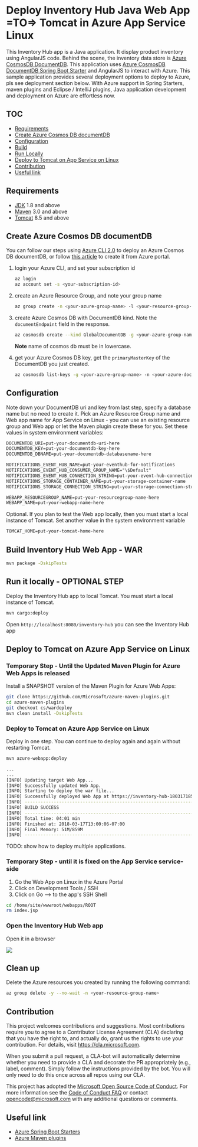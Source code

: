 # Deploy Inventory Hub Java Web App =TO=> Tomcat in Azure App Service Linux

This Inventory Hub app is a Java application. It display product
inventory using AngularJS code. 
Behind the scene, the inventory data store 
is [Azure CosmosDB DocumentDB](https://docs.microsoft.com/en-us/azure/cosmos-db/documentdb-introduction). 
This application uses [Azure CosmosDB DocumentDB Spring Boot Starter](https://github.com/Microsoft/azure-spring-boot/tree/master/azure-starters/azure-documentdb-spring-boot-starter) 
and AngularJS to interact with Azure. This sample application 
provides several deployment options to deploy to Azure, pls 
see deployment section below. With Azure support in Spring 
Starters, maven plugins and Eclipse / IntelliJ plugins, 
Java application development and deployment on Azure
are effortless now.


## TOC

* [Requirements](#requirements)
* [Create Azure Cosmos DB documentDB](#create-azure-cosmos-db-documentdb)
* [Configuration](#configuration)
* [Build](#build-inventory-hub-web-app---war)
* [Run Locally](#run-it-locally---optional-step)
* [Deploy to Tomcat on App Service on Linux](#deploy-to-tomcat-on-azure-app-service-on-linux)
* [Contribution](#contribution)
* [Useful link](#useful-link)

## Requirements

* [JDK](http://www.oracle.com/technetwork/java/javase/downloads/jdk8-downloads-2133151.html) 1.8 and above
* [Maven](https://maven.apache.org/) 3.0 and above
* [Tomcat](https://tomcat.apache.org/download-80.cgi) 8.5 and above

## Create Azure Cosmos DB documentDB

You can follow our steps using [Azure CLI 2.0](https://docs.microsoft.com/en-us/cli/azure/install-azure-cli?view=azure-cli-latest) to deploy an Azure Cosmos DB documentDB,
or follow [this article](https://docs.microsoft.com/en-us/azure/cosmos-db/create-documentdb-java) to create it from Azure portal.

1. login your Azure CLI, and set your subscription id 
    
    ```bash
    az login
    az account set -s <your-subscription-id>
    ```
1. create an Azure Resource Group, and note your group name

    ```bash
    az group create -n <your-azure-group-name> -l <your-resource-group-region>
    ```

1. create Azure Cosmos DB with DocumentDB kind. Note the `documentEndpoint` field in the response.

   ```bash
   az cosmosdb create --kind GlobalDocumentDB -g <your-azure-group-name> -n <your-azure-documentDB-name>
   ```
   **Note** name of cosmos db must be in lowercase.
   
1. get your Azure Cosmos DB key, get the `primaryMasterKey` of the DocumentDB you just created.

    ```bash
    az cosmosdb list-keys -g <your-azure-group-name> -n <your-azure-documentDB-name>
    ```

## Configuration

Note down your DocumentDB uri and key from last step, 
specify a database name but no need to create it. Pick an 
Azure Resource Group name and Web app name for App Service 
on Linux - you can use an existing resource group and Web 
app or let the Maven plugin create these for you. Set these values in system environment variables:

``` txt
DOCUMENTDB_URI=put-your-documentdb-uri-here
DOCUMENTDB_KEY=put-your-documentdb-key-here
DOCUMENTDB_DBNAME=put-your-documentdb-databasename-here

NOTIFICATIONS_EVENT_HUB_NAME=put-your-eventhub-for-notifications
NOTIFICATIONS_EVENT_HUB_CONSUMER_GROUP_NAME="\$Default"
NOTIFICATIONS_EVENT_HUB_CONNECTION_STRING=put-your-event-hub-connection-string
NOTIFICATIONS_STORAGE_CONTAINER_NAME=put-your-storage-container-name
NOTIFICATIONS_STORAGE_CONNECTION_STRING=put-your-storage-connection-string

WEBAPP_RESOURCEGROUP_NAME=put-your-resourcegroup-name-here
WEBAPP_NAME=put-your-webapp-name-here
```

Optional. If you plan to test the Web app locally, then 
you must start a local instance of Tomcat. Set another value in
the system environment variable

``` txt
TOMCAT_HOME=put-your-tomcat-home-here
```

## Build Inventory Hub Web App - WAR

```bash
mvn package -DskipTests
```

## Run it locally - OPTIONAL STEP

Deploy the Inventory Hub app to local Tomcat. You must start 
a local instance of Tomcat.

```bash
mvn cargo:deploy
```

Open `http://localhost:8080/inventory-hub` you can see the Inventory Hub app

## Deploy to Tomcat on Azure App Service on Linux

### Temporary Step - Until the Updated Maven Plugin for Azure Web Apps is released

Install a SNAPSHOT version of the Maven Plugin for Azure Web Apps:

```bash
git clone https://github.com/Microsoft/azure-maven-plugins.git
cd azure-maven-plugins
git checkout cs/wardeploy
mvn clean install -DskipTests
```
### Deploy to Tomcat on Azure App Service on Linux

Deploy in one step. You can continue to deploy again and 
again without restarting Tomcat.

```bash
mvn azure-webapp:deploy
```

```bash
...
...
[INFO] Updating target Web App...
[INFO] Successfully updated Web App.
[INFO] Starting to deploy the war file...
[INFO] Successfully deployed Web App at https://inventory-hub-180317185136711.azurewebsites.net
[INFO] ------------------------------------------------------------------------
[INFO] BUILD SUCCESS
[INFO] ------------------------------------------------------------------------
[INFO] Total time: 04:01 min
[INFO] Finished at: 2018-03-17T13:00:06-07:00
[INFO] Final Memory: 51M/859M
[INFO] ------------------------------------------------------------------------

```

TODO: show how to deploy multiple applications.

### Temporary Step - until it is fixed on the App Service service-side

1. Go the Web App on Linux in the Azure Portal
2. Click on Development Tools / SSH
3. Click on Go --> to the app's SSH Shell

```bash
cd /home/site/wwwroot/webapps/ROOT
rm index.jsp
```

### Open the Inventory Hub Web app

Open it in a browser

![](./media/inventory-hub-app.jpg)

## Clean up

Delete the Azure resources you created by running the following command:

```bash
az group delete -y --no-wait -n <your-resource-group-name>
```

## Contribution

This project welcomes contributions and suggestions.  Most contributions require you to agree to a
Contributor License Agreement (CLA) declaring that you have the right to, and actually do, grant us
the rights to use your contribution. For details, visit https://cla.microsoft.com.

When you submit a pull request, a CLA-bot will automatically determine whether you need to provide
a CLA and decorate the PR appropriately (e.g., label, comment). Simply follow the instructions
provided by the bot. You will only need to do this once across all repos using our CLA.

This project has adopted the [Microsoft Open Source Code of Conduct](https://opensource.microsoft.com/codeofconduct/).
For more information see the [Code of Conduct FAQ](https://opensource.microsoft.com/codeofconduct/faq/) or
contact [opencode@microsoft.com](mailto:opencode@microsoft.com) with any additional questions or comments.

## Useful link
- [Azure Spring Boot Starters](https://github.com/Microsoft/azure-spring-boot)
- [Azure Maven plugins](https://github.com/Microsoft/azure-maven-plugins)
